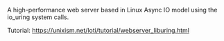 A high-performance web server based in Linux Async IO model using the io_uring system calls.

Tutorial: https://unixism.net/loti/tutorial/webserver_liburing.html